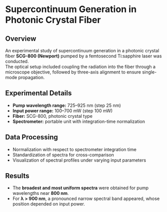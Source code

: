 
# Supercontinuum Generation in Photonic Crystal Fiber

## Overview
An experimental study of supercontinuum generation in a photonic crystal fiber **SCG-800 (Newport)** pumped by a femtosecond Ti:sapphire laser was conducted.  
The optical setup included coupling the radiation into the fiber through a microscope objective, followed by three-axis alignment to ensure single-mode propagation.

## Experimental Details
- **Pump wavelength range:** 725–925 nm (step 25 nm)  
- **Input power range:** 100–700 mW (step 100 mW)  
- **Fiber:** SCG-800, photonic crystal type  
- **Spectrometer:** portable unit with integration-time normalization  

## Data Processing
- Normalization with respect to spectrometer integration time  
- Standardization of spectra for cross-comparison  
- Visualization of spectral profiles under varying input parameters  

## Results
- The **broadest and most uniform spectra** were obtained for pump wavelengths near **800 nm**.  
- For **λ > 900 nm**, a pronounced narrow spectral band appeared, whose position depended on input power.  



